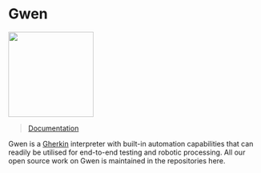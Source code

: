 Gwen
====

<img src="https://gweninterpreter.org/img/gwen-logo-cw--rc.png" width="170"/> <br />

> [Documentation](https://gweninterpreter.org/docs)

Gwen is a [Gherkin](https://cucumber.io/docs/gherkin/reference/) interpreter with built-in automation capabilities that can readily be utilised for end-to-end testing and robotic processing. All our open source work on Gwen is maintained in the repositories here.
